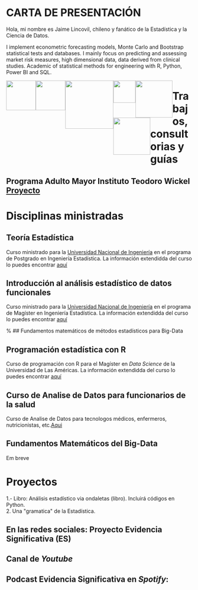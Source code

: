 # **CARTA DE PRESENTACIÓN**

Hola, mi nombre es Jaime Lincovil, chileno y fanático de la Estadística y la Ciencia de Datos. 

I implement econometric forecasting models, Monte Carlo and Bootstrap statistical tests and databases. I mainly focus on predicting and assessing market risk measures, high dimensional data, data derived from clinical studies. Academic of statistical methods for engineering with R, Python, Power BI and SQL. 


<img style="float:left;" src="https://raw.githubusercontent.com/jelincovil/logos_images/main/icons8-python.svg" width="80"><img style="float:left;"
src="https://raw.githubusercontent.com/jelincovil/logos_images/main/icons8-r-100.png" width="80"> <img style="float:left;"
src="https://raw.githubusercontent.com/jelincovil/logos_images/main/power_bi_logo.png" width="130"> <img style="float:left;"
src="https://raw.githubusercontent.com/jelincovil/logos_images/main/github.svg" width="60"> <img style="float:left;"
src="https://raw.githubusercontent.com/jelincovil/logos_images/main//icons8-youtube.svg" width="100"> <img style="float:left;"
src="https://raw.githubusercontent.com/jelincovil/logos_images/main/icons8-spotify.svg" width="100"> 


# **Trabajos, consultorias y guías**

## Programa Adulto Mayor Instituto Teodoro Wickel [Proyecto](https://github.com/jelincovil/evolucion_encuesta_calidad_vida_salud_nacional_chile/blob/main/estudios_teodoro_wickel_tco/README.md)  

# **Disciplinas ministradas**

## Teoría Estadística

Curso ministrado para la [Universidad Nacional de Ingeniería](https://portal.uni.edu.pe/) en el programa de Postgrado en Ingeniería Estadística.
La información extendidda del curso lo puedes encontrar [aquí](https://github.com/jelincovil/un_curso_teoria_estadistica)


## Introducción al análisis estadístico de datos funcionales

Curso ministrado para la [Universidad Nacional de Ingeniería](https://portal.uni.edu.pe/) en el programa de Magíster en Ingeniería Estadística.
La información extendidda del curso lo puedes encontrar [aquí]()

% ## Fundamentos matemáticos de métodos estadísticos para Big-Data

## Programación estadística con R

Curso de programación con R para el Magíster en *Data Science* de la Universidad de Las Américas. La información extendidda del curso lo puedes encontrar [aquí](https://github.com/jelincovil/A_course_R_programming_2024)

## Curso de Analise de Datos para funcionarios de la salud
Curso de Analise de Datos para tecnologos médicos, enfermeros, nutricionistas, etc.[Aqui](https://github.com/jelincovil/Ciencia-de-Datos-para-Ciencias-de-la-Salud)

## Fundamentos Matemáticos del Big-Data
Em breve

# **Proyectos**
1.- Libro: Análisis estadístico via ondaletas (libro). Incluirá códigos en Python.   
2. Una "gramatica" de la Estadística.

 ## **En las redes sociales:** Proyecto Evidencia Significativa (ES)

 ## Canal de *Youtube*

 ## Podcast Evidencia Significativa en *Spotify*:

